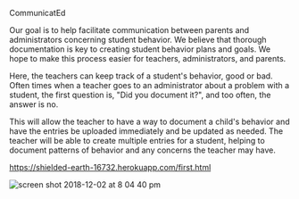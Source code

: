 CommunicatEd

Our goal is to help facilitate communication between parents and administrators concerning student behavior. We believe that thorough documentation is key to creating student behavior plans and goals. We hope to make this process easier for teachers, administrators, and parents.

Here, the teachers can keep track of a student's behavior, good or bad. Often times when a teacher goes to an administrator about
a problem with a student, the first question is, "Did you document it?", and too often, the answer is no.

This will allow the teacher to have a way to document a child's behavior and have the entries be uploaded immediately and be updated
as needed. The teacher will be able to create multiple entries for a student, helping to document patterns of behavior and any
concerns the teacher may have. 

https://shielded-earth-16732.herokuapp.com/first.html

![screen shot 2018-12-02 at 8 04 40 pm](https://user-images.githubusercontent.com/33525322/49348887-aaaaf980-f66d-11e8-8ed2-20f39467be6b.png)
